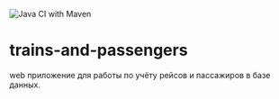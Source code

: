 ![Java CI with Maven](https://github.com/Brest-Java-Course-2021/stsynin/workflows/Java%20CI%20with%20Maven/badge.svg)

# trains-and-passengers
web приложение для работы по учёту рейсов и пассажиров в базе данных.
